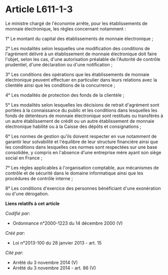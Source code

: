 # Article L611-1-3

Le ministre chargé de l'économie arrête, pour les établissements de monnaie électronique, les règles concernant notamment : 

1° Le montant du capital des établissements de monnaie électronique ; 

2° Les modalités selon lesquelles une modification des conditions de l'agrément délivré à un établissement de monnaie
électronique doit faire l'objet, selon les cas, d'une autorisation préalable de l'Autorité de contrôle prudentiel, d'une
déclaration ou d'une notification ; 

3° Les conditions des opérations que les établissements de monnaie électronique peuvent effectuer en particulier dans leurs
relations avec la clientèle ainsi que les conditions de la concurrence ; 

4° Les modalités de protection des fonds de la clientèle ; 

5° Les modalités selon lesquelles les décisions de retrait d'agrément sont portées à la connaissance du public et les
conditions dans lesquelles les fonds de détenteurs de monnaie électronique sont restitués ou transférés à un autre
établissement de crédit ou un autre établissement de monnaie électronique habilité ou à la Caisse des dépôts et
consignations ; 

6° Les normes de gestion qu'ils doivent respecter en vue notamment de garantir leur solvabilité et l'équilibre de leur
structure financière ainsi que les conditions dans lesquelles ces normes sont respectées sur une base consolidée, y compris
en l'absence d'une entreprise mère ayant son siège social en France ; 

7° Les règles applicables à l'organisation comptable, aux mécanismes de contrôle et de sécurité dans le domaine informatique
ainsi que les procédures de contrôle interne ; 

8° Les conditions d'exercice des personnes bénéficiant d'une exonération ou d'une dérogation.

**Liens relatifs à cet article**

_Codifié par_:

  - Ordonnance n°2000-1223 du 14 décembre 2000 (V)

_Créé par_:

  - Loi n°2013-100 du 28 janvier 2013 - art. 15

_Cité par_:

  - Arrêté du 3 novembre 2014 (V)
  - Arrêté du 3 novembre 2014 - art. 86 (V)

